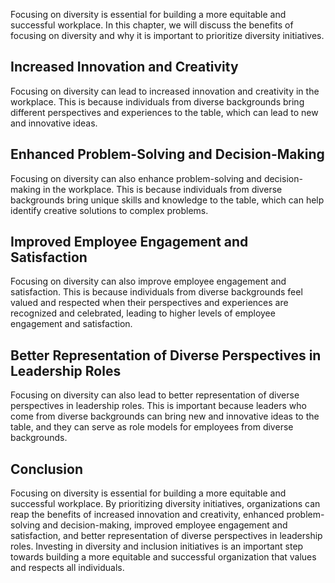 
Focusing on diversity is essential for building a more equitable and successful workplace. In this chapter, we will discuss the benefits of focusing on diversity and why it is important to prioritize diversity initiatives.

Increased Innovation and Creativity
-----------------------------------

Focusing on diversity can lead to increased innovation and creativity in the workplace. This is because individuals from diverse backgrounds bring different perspectives and experiences to the table, which can lead to new and innovative ideas.

Enhanced Problem-Solving and Decision-Making
--------------------------------------------

Focusing on diversity can also enhance problem-solving and decision-making in the workplace. This is because individuals from diverse backgrounds bring unique skills and knowledge to the table, which can help identify creative solutions to complex problems.

Improved Employee Engagement and Satisfaction
---------------------------------------------

Focusing on diversity can also improve employee engagement and satisfaction. This is because individuals from diverse backgrounds feel valued and respected when their perspectives and experiences are recognized and celebrated, leading to higher levels of employee engagement and satisfaction.

Better Representation of Diverse Perspectives in Leadership Roles
-----------------------------------------------------------------

Focusing on diversity can also lead to better representation of diverse perspectives in leadership roles. This is important because leaders who come from diverse backgrounds can bring new and innovative ideas to the table, and they can serve as role models for employees from diverse backgrounds.

Conclusion
----------

Focusing on diversity is essential for building a more equitable and successful workplace. By prioritizing diversity initiatives, organizations can reap the benefits of increased innovation and creativity, enhanced problem-solving and decision-making, improved employee engagement and satisfaction, and better representation of diverse perspectives in leadership roles. Investing in diversity and inclusion initiatives is an important step towards building a more equitable and successful organization that values and respects all individuals.
